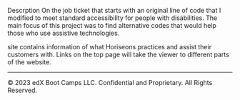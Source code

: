 Descrption
On the job ticket that starts with an original line of code that I modified to meet standard accessibility for people with disabilities. The main focus of this project was to find alternative codes that would help those who use assistive technologies. 

site contains information of what Horiseons practices and assist their customers with. Links on the top page will take the viewer to different parts of the website. 

---
© 2023 edX Boot Camps LLC. Confidential and Proprietary. All Rights Reserved.
